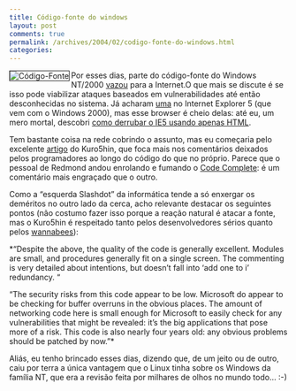 ```yaml
---
title: Código-fonte do windows
layout: post
comments: true
permalink: /archives/2004/02/codigo-fonte-do-windows.html
categories:
---
```

<img src="//chester.me/img/blig/source.gif" border=1 alt="Código-Fonte" align="left">Por esses dias, parte do código-fonte do Windows NT/2000 <a href="http://br.wired.com/wired/tecnologia/0,1155,14701,00.html" >vazou</a> para a Internet.O que mais se discute é se isso pode viabilizar ataques baseados em vulnerabilidades até então desconhecidas no sistema. Já acharam <a href="http://news.com.com/2100-7355-5160566.html" >uma</a> no Internet Explorer 5 (que vem com o Windows 2000), mas esse browser é cheio delas: até eu, um mero mortal, descobri <a href="200401.html">como derrubar o IE5 usando apenas HTML</a>.

Tem bastante coisa na rede cobrindo o assunto, mas eu começaria pelo excelente <a href="http://www.kuro5hin.org/story/2004/2/15/71552/7795" >artigo</a> do Kuro5hin, que foca mais nos comentários deixados pelos programadores ao longo do código do que no próprio. Parece que o pessoal de Redmond andou enrolando e fumando o <a href="http://www.stevemcconnell.com/cc.htm" >Code Complete</a>: é um comentário mais engraçado que o outro.

Como a &#8220;esquerda Slashdot&#8221; da informática tende a só enxergar os deméritos no outro lado da cerca, acho relevante destacar os seguintes pontos (não costumo fazer isso porque a reação natural é atacar a fonte, mas o Kuro5hin é respeitado tanto pelos desenvolvedores sérios quanto pelos <a href="http://info.astrian.net/jargon/terms/w/wannabee.html" >wannabees</a>):

*&#8220;Despite the above, the quality of the code is generally excellent. Modules are small, and procedures generally fit on a single screen. The commenting is very detailed about intentions, but doesn&#8217;t fall into &#8216;add one to i&#8217; redundancy. &#8220;

&#8220;The security risks from this code appear to be low. Microsoft do appear to be checking for buffer overruns in the obvious places. The amount of networking code here is small enough for Microsoft to easily check for any vulnerabilities that might be revealed: it&#8217;s the big applications that pose more of a risk. This code is also nearly four years old: any obvious problems should be patched by now.&#8221;*

Aliás, eu tenho brincado esses dias, dizendo que, de um jeito ou de outro, caiu por terra a única vantagem que o Linux tinha sobre os Windows da família NT, que era a revisão feita por milhares de olhos no mundo todo&#8230; :-)
